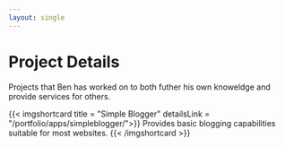 ```yaml
---
layout: single
---
```

# Project Details

Projects that Ben has worked on to both futher his own knoweldge and provide services for others.  

{{< imgshortcard title = "Simple Blogger" detailsLink = "/portfolio/apps/simpleblogger/">}}
  Provides basic blogging capabilities suitable for most websites.
{{< /imgshortcard >}}